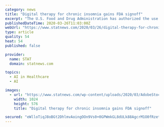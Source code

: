 ```yaml
---
category: news
title: "Digital therapy for chronic insomnia gains FDA signoff"
excerpt: "The U.S. Food and Drug Administration has authorized the use of a digital product that relies on artificial intelligence to treat patients with chronic insomnia, Boston-based Pear Therapeutics said Thursday. The company’s product, called Somryst, uses a smartphone or tablet to deliver therapeutic recommendations to patients, such as when they ..."
publishedDateTime: 2020-03-26T11:03:00Z
webUrl: "https://www.statnews.com/2020/03/26/digital-therapy-for-chronic-insomnia-gains-fda-signoff/"
type: article
quality: 54
heat: 54
published: false

provider:
  name: STAT
  domain: statnews.com

topics:
  - AI in Healthcare
  - AI

images:
  - url: "https://www.statnews.com/wp-content/uploads/2020/03/AdobeStock_328068436-1-1024x576.jpeg"
    width: 1024
    height: 576
    title: "Digital therapy for chronic insomnia gains FDA signoff"

secured: "eWlloTiqJ8oBGt2DhlmvAoingOOn9Vs0+0GPWmkGL8dULk88AgcrM1O0fRzetz1CGZMexA7tY/uTppdnqx7r8gpT1lX9+5aVtoskKDITuIzpU8EdDB/9++rEEDTTQkj6O/YMvRy/UvvqprDqCzKcVkeaH9DqWUwLGCpQmrn0rQ5KSCYs8WpKkuGIdtoqZiRNNH6P7gb6CQ4Hpk31RgtlgGxf4KFEUPEEDQW41tftKjWkgLiRDIX4tUqDLhkwSzv4BcIB7bEMxZuNkEf3fi3pLmc6lNaJgSAiqnwRyOjo09EsEwP6TpO4aI8vdr5hd4uG;ZSGEqaBkhqymFe5KENN9IA=="
---
```


